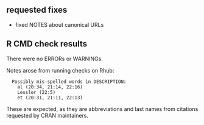 ## requested fixes
 - fixed NOTES about canonical URLs


## R CMD check results
There were no ERRORs or WARNINGs. 

Notes arose from running checks on Rhub:

```
  Possibly mis-spelled words in DESCRIPTION:
    al (20:34, 21:14, 22:16)
    Lessler (22:5)
    et (20:31, 21:11, 22:13)
```

These are expected, as they are abbreviations and last names from citations requested by CRAN maintainers.
